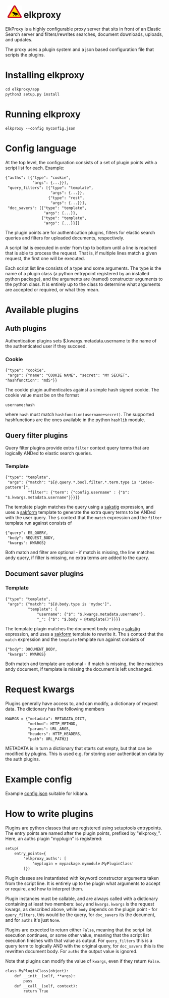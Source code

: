 
# &nbsp;<img src="ElkProxy.svg" alt="logo" height="40px"> elkproxy

ElkProxy is a highly configurable proxy server that sits in front of an Elastic Search server and filters/rewrites searches,
document downloads, uploads, and updates.

The proxy uses a plugin system and a json based configuration file that scripts the plugins.

# Installing elkproxy

    cd elkproxy/app
    python3 setup.py install

# Running elkproxy

    elkproxy --config myconfig.json
    
# Config language

At the top level, the configuration consists of a set of plugin points with a script list for each. Example:

    {"auths": [{"type": "cookie",
                "args": {...}}],
     "query_filters": [{"type": "template",
                        "args": {...}},
                       {"type": "rest",
                        "args": {...}}],
     "doc_savers": [{"type": "template",
                     "args": {...}},
                    {"type": "template",
                     "args": {...}}]}
                     
The plugin points are for authentication plugins, filters for elastic search queries and
filters for uploaded documents, respectively.

A script list is executed in order from top to bottom until a line is reached that is able to process the request.
That is, if multiple lines match a given request, the first one will be executed.

Each script list line consists of a type and some arguments. The type is the name of a plugin class (a python entrypoint
registered by an installed python package), and the arguments are (named) constructor arguments to the python class. It is entirely
up to the class to determine what arguments are accepted or required, or what they mean.

# Available plugins
## Auth plugins
Authentication plugins sets $.kwargs.metadata.username to the name of the authenticated user if they succeed.

### Cookie

    {"type": "cookie",
     "args": {"name": "COOKIE NAME", "secret": "MY SECRET", "hashfunction": "md5"}}

The cookie plugin authenticates against a simple hash signed cookie. The cookie value must be on the format

    username:hash

where `hash` must match `hashfunction(username+secret)`. The supported hashfunctions are the ones available in
the python `hashlib` module.

## Query filter plugins

Query filter plugins provide extra `filter` context query terms that are logically ANDed to elastic search queries.

### Template

    {"type": "template",
     "args": {"match": "$[@.query.*.bool.filter.*.term.type is 'index-pattern']",
              "filter": {"term": {"config.username" : {"$": "$.kwargs.metadata.username"}}}}}

The template plugin matches the query using a [sakstig](https://innovationgarage.github.io/sakstig/) expression, and
uses a [sakform](https://innovationgarage.github.io/sakstig/) template to generate the extra query terms to be ANDed
with the user query. The `$` context that the `match` expression and the `filter` template run against consists of

    {"query": ES_QUERY,
     "body": REQUEST_BODY,
     "kwargs": KWARGS}

Both match and filter are optional - if match is missing, the line matches andy query, if filter is missing, no extra terms
are added to the query.

## Document saver plugins
### Template
    {"type": "template",
     "args": {"match": "$[@.body.type is 'mydoc']",
              "template": {
                  "username": {"$": "$.kwargs.metadata.username"},
                  "_": {"$": "$.body + @template()"}}}}

The template plugin matches the document body using a [sakstig](https://innovationgarage.github.io/sakstig/) expression, and
uses a [sakform](https://innovationgarage.github.io/sakstig/) template to rewrite it.  The `$` context that the `match` expression and the `template` template run against consists of

    {"body": DOCUMENT_BODY,
     "kwargs": KWARGS}

Both match and template are optional - if match is missing, the line matches andy document, if template is missing the document is left unchanged.


# Request kwargs

Plugins generally have access to, and can modify, a dictionary of request data. The dictionary has the following members

    KWARGS = {"metadata": METADATA_DICT,
              "method": HTTP_METHOD,
              "params": URL_ARGS,
              "headers": HTTP_HEADERS,
              "path": URL_PATH}}

METADATA is in turn a dictionary that starts out empty, but that can be modified by plugins. This is used e.g.
for storing user authentication data by the auth plugins.

# Example config
Example [config.json](https://github.com/innovationgarage/elkproxy/blob/master/elkproxy/app/config.json) suitable for kibana.

# How to write plugins
Plugins are python classes that are registered using setuptools entrypoints. The entry points are named after the plugin points, prefixed by "elkproxy_". Here, an auths plugin "myplugin" is registered:

    setup(
        entry_points={
            'elkproxy_auths': [
                'myplugin = mypackage.mymodule:MyPluginClass'
            ]})

Plugin classes are instantiated with keyword constructor arguments taken from the script line. It is entirely up to the
plugin what arguments to accept or require, and how to interpret them.

Plugin instances must be callable, and are always called with a dictionary containing at least two members: `body` and `kwargs`. `kwargs` is the request kwargs, as described above, while `body` depends on the plugin point - for `query_filters`, this would be the query, for `doc_savers` its the document, and for `auths` it's just `None`.

Plugins are expected to return either `False`, meaning that the script list execution continues, or some other value, meaning that the script list execution finishes with that value as output. For `query_filters` this is a query term to logically AND with the original query, for `doc_savers` this is the rewritten document body. For `auths` the output value is ignored.

Note that plugins can modify the value of `kwargs`, even if they return `False`.

    class MyPluginClass(object):
        def __init__(self, **args):
            pass
        def __call__(self, context):
            return True
